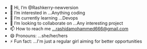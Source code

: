 - 👋 Hi, I’m @Rashkerry-newversion
- 👀 I’m interested in ...Anything coding
- 🌱 I’m currently learning ...Devops
- 💞️ I’m looking to collaborate on ...Any interesting project
- 📫 How to reach me ...rashidamohammed666@gmail.com 
- 😄 Pronouns: ...she/her/hers
- ⚡ Fun fact: ...I'm just a regular girl aiming for better opportunities

<!---
Rashkerry-newversion/Rashkerry-newversion is a ✨ special ✨ repository because its `README.md` (this file) appears on your GitHub profile.
You can click the Preview link to take a look at your changes.
--->
